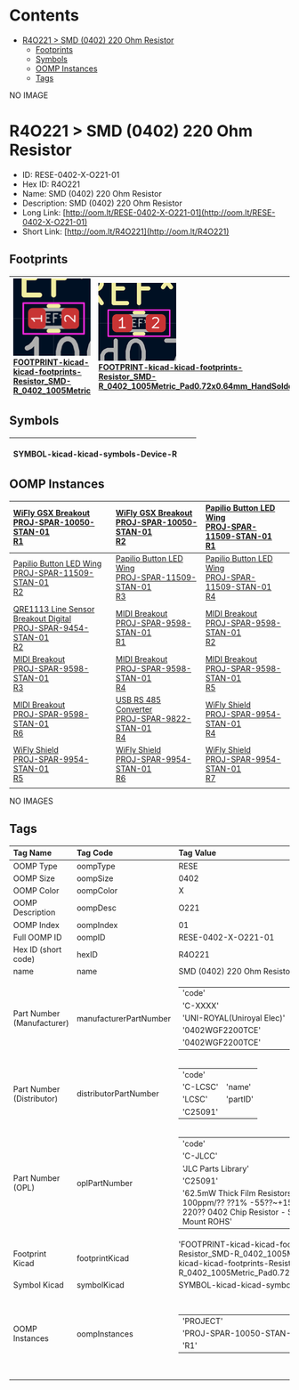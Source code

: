 



Contents
========

* [R4O221 > SMD (0402) 220 Ohm Resistor](#r4o221--smd-0402-220-ohm-resistor)
	* [Footprints](#footprints)
	* [Symbols](#symbols)
	* [OOMP Instances](#oomp-instances)
	* [Tags](#tags)
  
NO IMAGE  
# R4O221 > SMD (0402) 220 Ohm Resistor

- ID: RESE-0402-X-O221-01
- Hex ID: R4O221
- Name: SMD (0402) 220 Ohm Resistor
- Description: SMD (0402) 220 Ohm Resistor
- Long Link: [http://oom.lt/RESE-0402-X-O221-01](http://oom.lt/RESE-0402-X-O221-01)
- Short Link: [http://oom.lt/R4O221](http://oom.lt/R4O221)

## Footprints
  

|[![](https://raw.githubusercontent.com/oomlout/oomlout_OOMP_eda_V2/main/FOOTPRINT/kicad/kicad-footprints/Resistor_SMD/R_0402_1005Metric/image_140.png)<br>FOOTPRINT-kicad-kicad-footprints-Resistor_SMD-R_0402_1005Metric](https://github.com/oomlout/oomlout_OOMP_eda_V2/tree/main/FOOTPRINT/kicad/kicad-footprints/Resistor_SMD/R_0402_1005Metric/)|[![](https://raw.githubusercontent.com/oomlout/oomlout_OOMP_eda_V2/main/FOOTPRINT/kicad/kicad-footprints/Resistor_SMD/R_0402_1005Metric_Pad0.72x0.64mm_HandSolder/image_140.png)<br>FOOTPRINT-kicad-kicad-footprints-Resistor_SMD-R_0402_1005Metric_Pad0.72x0.64mm_HandSolder](https://github.com/oomlout/oomlout_OOMP_eda_V2/tree/main/FOOTPRINT/kicad/kicad-footprints/Resistor_SMD/R_0402_1005Metric_Pad0.72x0.64mm_HandSolder/)||
| :--- | :--- | :--- |

## Symbols
  

|![]()<br>SYMBOL-kicad-kicad-symbols-Device-R|||
| :--- | :--- | :--- |

## OOMP Instances
  

|[WiFly GSX Breakout<br>PROJ-SPAR-10050-STAN-01<br>R1](https://github.com/oomlout/oomlout_OOMP_projects_V2/tree/main/PROJ/SPAR/10050/STAN/01/)|[WiFly GSX Breakout<br>PROJ-SPAR-10050-STAN-01<br>R2](https://github.com/oomlout/oomlout_OOMP_projects_V2/tree/main/PROJ/SPAR/10050/STAN/01/)|[Papilio Button LED Wing<br>PROJ-SPAR-11509-STAN-01<br>R1](https://github.com/oomlout/oomlout_OOMP_projects_V2/tree/main/PROJ/SPAR/11509/STAN/01/)|
| :--- | :--- | :--- |
|[Papilio Button LED Wing<br>PROJ-SPAR-11509-STAN-01<br>R2](https://github.com/oomlout/oomlout_OOMP_projects_V2/tree/main/PROJ/SPAR/11509/STAN/01/)|[Papilio Button LED Wing<br>PROJ-SPAR-11509-STAN-01<br>R3](https://github.com/oomlout/oomlout_OOMP_projects_V2/tree/main/PROJ/SPAR/11509/STAN/01/)|[Papilio Button LED Wing<br>PROJ-SPAR-11509-STAN-01<br>R4](https://github.com/oomlout/oomlout_OOMP_projects_V2/tree/main/PROJ/SPAR/11509/STAN/01/)|
|[QRE1113 Line Sensor Breakout Digital<br>PROJ-SPAR-9454-STAN-01<br>R2](https://github.com/oomlout/oomlout_OOMP_projects_V2/tree/main/PROJ/SPAR/9454/STAN/01/)|[MIDI Breakout<br>PROJ-SPAR-9598-STAN-01<br>R1](https://github.com/oomlout/oomlout_OOMP_projects_V2/tree/main/PROJ/SPAR/9598/STAN/01/)|[MIDI Breakout<br>PROJ-SPAR-9598-STAN-01<br>R2](https://github.com/oomlout/oomlout_OOMP_projects_V2/tree/main/PROJ/SPAR/9598/STAN/01/)|
|[MIDI Breakout<br>PROJ-SPAR-9598-STAN-01<br>R3](https://github.com/oomlout/oomlout_OOMP_projects_V2/tree/main/PROJ/SPAR/9598/STAN/01/)|[MIDI Breakout<br>PROJ-SPAR-9598-STAN-01<br>R4](https://github.com/oomlout/oomlout_OOMP_projects_V2/tree/main/PROJ/SPAR/9598/STAN/01/)|[MIDI Breakout<br>PROJ-SPAR-9598-STAN-01<br>R5](https://github.com/oomlout/oomlout_OOMP_projects_V2/tree/main/PROJ/SPAR/9598/STAN/01/)|
|[MIDI Breakout<br>PROJ-SPAR-9598-STAN-01<br>R6](https://github.com/oomlout/oomlout_OOMP_projects_V2/tree/main/PROJ/SPAR/9598/STAN/01/)|[USB RS 485 Converter<br>PROJ-SPAR-9822-STAN-01<br>R4](https://github.com/oomlout/oomlout_OOMP_projects_V2/tree/main/PROJ/SPAR/9822/STAN/01/)|[WiFly Shield<br>PROJ-SPAR-9954-STAN-01<br>R4](https://github.com/oomlout/oomlout_OOMP_projects_V2/tree/main/PROJ/SPAR/9954/STAN/01/)|
|[WiFly Shield<br>PROJ-SPAR-9954-STAN-01<br>R5](https://github.com/oomlout/oomlout_OOMP_projects_V2/tree/main/PROJ/SPAR/9954/STAN/01/)|[WiFly Shield<br>PROJ-SPAR-9954-STAN-01<br>R6](https://github.com/oomlout/oomlout_OOMP_projects_V2/tree/main/PROJ/SPAR/9954/STAN/01/)|[WiFly Shield<br>PROJ-SPAR-9954-STAN-01<br>R7](https://github.com/oomlout/oomlout_OOMP_projects_V2/tree/main/PROJ/SPAR/9954/STAN/01/)|
||||
  
NO IMAGES  
## Tags
  

|Tag Name|Tag Code|Tag Value|
| :--- | :--- | :--- |
|OOMP Type|oompType|RESE|
|OOMP Size|oompSize|0402|
|OOMP Color|oompColor|X|
|OOMP Description|oompDesc|O221|
|OOMP Index|oompIndex|01|
|Full OOMP ID|oompID|RESE-0402-X-O221-01|
|Hex ID (short code)|hexID|R4O221|
|name|name|SMD (0402) 220 Ohm Resistor|
|Part Number (Manufacturer)|manufacturerPartNumber|<table><tr><td>'code'</td></tr><tr><td> 'C-XXXX'</td><td> 'name'</td></tr><tr><td> 'UNI-ROYAL(Uniroyal Elec)'</td><td> 'partID'</td></tr><tr><td> '0402WGF2200TCE'</td><td> 'partName'</td></tr><tr><td> '0402WGF2200TCE'</td></tr></table>|
|Part Number (Distributor)|distributorPartNumber|<table><tr><td>'code'</td></tr><tr><td> 'C-LCSC'</td><td> 'name'</td></tr><tr><td> 'LCSC'</td><td> 'partID'</td></tr><tr><td> 'C25091'</td></tr></table>|
|Part Number (OPL)|oplPartNumber|<table><tr><td>'code'</td></tr><tr><td> 'C-JLCC'</td><td> 'name'</td></tr><tr><td> 'JLC Parts Library'</td><td> 'partID'</td></tr><tr><td> 'C25091'</td><td> 'partName'</td></tr><tr><td> '62.5mW Thick Film Resistors 50V ??100ppm/?? ??1% -55??~+155?? 220?? 0402  Chip Resistor - Surface Mount ROHS'</td></tr></table>|
|Footprint Kicad|footprintKicad|'FOOTPRINT-kicad-kicad-footprints-Resistor_SMD-R_0402_1005Metric', 'FOOTPRINT-kicad-kicad-footprints-Resistor_SMD-R_0402_1005Metric_Pad0.72x0.64mm_HandSolder'|
|Symbol Kicad|symbolKicad|SYMBOL-kicad-kicad-symbols-Device-R|
|OOMP Instances|oompInstances|<table><tr><td>'PROJECT'</td></tr><tr><td> 'PROJ-SPAR-10050-STAN-01'</td><td> 'ID'</td></tr><tr><td> 'R1'</td></tr></table></td><td> <table><tr><td>'PROJECT'</td></tr><tr><td> 'PROJ-SPAR-10050-STAN-01'</td><td> 'ID'</td></tr><tr><td> 'R2'</td></tr></table></td><td> <table><tr><td>'PROJECT'</td></tr><tr><td> 'PROJ-SPAR-11509-STAN-01'</td><td> 'ID'</td></tr><tr><td> 'R1'</td></tr></table></td><td> <table><tr><td>'PROJECT'</td></tr><tr><td> 'PROJ-SPAR-11509-STAN-01'</td><td> 'ID'</td></tr><tr><td> 'R2'</td></tr></table></td><td> <table><tr><td>'PROJECT'</td></tr><tr><td> 'PROJ-SPAR-11509-STAN-01'</td><td> 'ID'</td></tr><tr><td> 'R3'</td></tr></table></td><td> <table><tr><td>'PROJECT'</td></tr><tr><td> 'PROJ-SPAR-11509-STAN-01'</td><td> 'ID'</td></tr><tr><td> 'R4'</td></tr></table></td><td> <table><tr><td>'PROJECT'</td></tr><tr><td> 'PROJ-SPAR-9454-STAN-01'</td><td> 'ID'</td></tr><tr><td> 'R2'</td></tr></table></td><td> <table><tr><td>'PROJECT'</td></tr><tr><td> 'PROJ-SPAR-9598-STAN-01'</td><td> 'ID'</td></tr><tr><td> 'R1'</td></tr></table></td><td> <table><tr><td>'PROJECT'</td></tr><tr><td> 'PROJ-SPAR-9598-STAN-01'</td><td> 'ID'</td></tr><tr><td> 'R2'</td></tr></table></td><td> <table><tr><td>'PROJECT'</td></tr><tr><td> 'PROJ-SPAR-9598-STAN-01'</td><td> 'ID'</td></tr><tr><td> 'R3'</td></tr></table></td><td> <table><tr><td>'PROJECT'</td></tr><tr><td> 'PROJ-SPAR-9598-STAN-01'</td><td> 'ID'</td></tr><tr><td> 'R4'</td></tr></table></td><td> <table><tr><td>'PROJECT'</td></tr><tr><td> 'PROJ-SPAR-9598-STAN-01'</td><td> 'ID'</td></tr><tr><td> 'R5'</td></tr></table></td><td> <table><tr><td>'PROJECT'</td></tr><tr><td> 'PROJ-SPAR-9598-STAN-01'</td><td> 'ID'</td></tr><tr><td> 'R6'</td></tr></table></td><td> <table><tr><td>'PROJECT'</td></tr><tr><td> 'PROJ-SPAR-9822-STAN-01'</td><td> 'ID'</td></tr><tr><td> 'R4'</td></tr></table></td><td> <table><tr><td>'PROJECT'</td></tr><tr><td> 'PROJ-SPAR-9954-STAN-01'</td><td> 'ID'</td></tr><tr><td> 'R4'</td></tr></table></td><td> <table><tr><td>'PROJECT'</td></tr><tr><td> 'PROJ-SPAR-9954-STAN-01'</td><td> 'ID'</td></tr><tr><td> 'R5'</td></tr></table></td><td> <table><tr><td>'PROJECT'</td></tr><tr><td> 'PROJ-SPAR-9954-STAN-01'</td><td> 'ID'</td></tr><tr><td> 'R6'</td></tr></table></td><td> <table><tr><td>'PROJECT'</td></tr><tr><td> 'PROJ-SPAR-9954-STAN-01'</td><td> 'ID'</td></tr><tr><td> 'R7'</td></tr></table>|
||||
